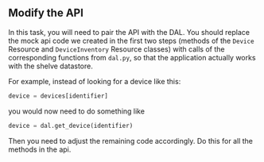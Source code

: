 ## Modify the API

In this task, you will need to pair the API with the DAL. You should replace the mock api code we created 
in the first two steps (methods of the `Device` Resource and `DeviceInventory` Resource classes)
with calls of the corresponding functions from `dal.py`, so that the application actually works with the shelve datastore.

For example, instead of looking for a device like this:
```python
device = devices[identifier]
```

you would now need to do something like
```python
device = dal.get_device(identifier)
```
Then you need to adjust the remaining code accordingly. Do this for all the methods in the api.